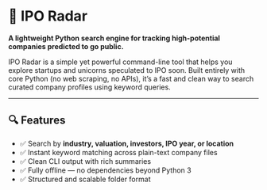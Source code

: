 # 🚀 IPO Radar

**A lightweight Python search engine for tracking high-potential companies predicted to go public.**

IPO Radar is a simple yet powerful command-line tool that helps you explore startups and unicorns speculated to IPO soon. Built entirely with core Python (no web scraping, no APIs), it’s a fast and clean way to search curated company profiles using keyword queries.

---

## 🔍 Features

- ✅ Search by **industry, valuation, investors, IPO year, or location**
- ✅ Instant keyword matching across plain-text company files
- ✅ Clean CLI output with rich summaries
- ✅ Fully offline — no dependencies beyond Python 3
- ✅ Structured and scalable folder format
